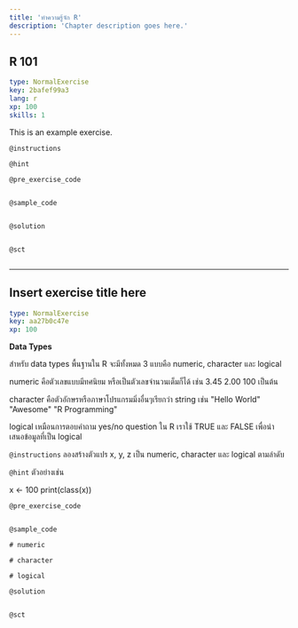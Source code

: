 ```yaml
---
title: 'ทำความรู้จัก R'
description: 'Chapter description goes here.'
---
```


## R 101

```yaml
type: NormalExercise
key: 2bafef99a3
lang: r
xp: 100
skills: 1
```

This is an example exercise.

`@instructions`


`@hint`


`@pre_exercise_code`
```{r}

```

`@sample_code`
```{r}

```

`@solution`
```{r}

```

`@sct`
```{r}

```

---

## Insert exercise title here

```yaml
type: NormalExercise
key: aa27b0c47e
xp: 100
```

**Data Types**

สำหรับ data types พื้นฐานใน R จะมีทั้งหมด 3 แบบคือ numeric, character และ logical

numeric คือตัวเลขแบบมีทศนิยม หรือเป็นตัวเลขจำนวนเต็มก็ได้ เช่น 3.45 2.00 100 เป็นต้น

character คือตัวอักษรหรือภาษาโปรแกรมมิ่งอื่นๆเรียกว่า string เช่น "Hello World" "Awesome" "R Programming"

logical เหมือนการตอบคำถาม yes/no question ใน R เราใช้ TRUE และ FALSE เพื่อนำเสนอข้อมูลที่เป็น logical 

`@instructions`
ลองสร้างตัวแปร x, y, z เป็น numeric, character และ logical ตามลำดับ

`@hint`
ตัวอย่างเช่น

x <- 100
print(class(x))

`@pre_exercise_code`
```{r}

```

`@sample_code`
```{r}
# numeric

# character 

# logical

```

`@solution`
```{r}

```

`@sct`
```{r}

```
